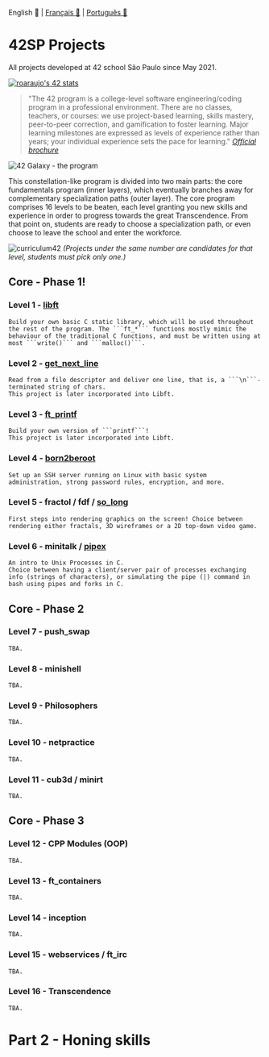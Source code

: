 English 💂 | [Français 🥐](https://github.com/rodsmade/Projets_42_SP/blob/main/README_fr.md) | [Português 🌵](https://github.com/rodsmade/Projets_42_SP/blob/main/README_ptbr.md)

# 42SP Projects
All projects developed at 42 school São Paulo since May 2021.

[![roaraujo's 42 stats](https://badge42.vercel.app/api/v2/cl1rzz1es023009l2v061r4ou/stats?cursusId=21&coalitionId=undefined)](https://github.com/JaeSeoKim/badge42)

> "The 42 program is a college-level software engineering/coding program in a professional environment. There are no classes, teachers, or courses: we use project-based learning, skills mastery, peer-to-peer correction, and gamification to foster learning. Major learning milestones are expressed as levels of experience rather than years; your individual experience sets the pace for learning."
_[Official brochure](https://www.42.us.org/wp-content/uploads/2020/01/42-Booklet-Spring-2020.pdf)_


![42 Galaxy - the program](https://user-images.githubusercontent.com/49699403/143270052-c0215136-3d13-480c-944b-94a6d36d2ee2.png)

This constellation-like program is divided into two main parts: the core fundamentals program (inner layers), which eventually branches away for complementary specialization paths (outer layer). The core program comprises 16 levels to be beaten, each level granting you new skills and experience in order to progress towards the great Transcendence. From that point on, students are ready to choose a specialization path, or even choose to leave the school and enter the workforce.

![curriculum42](https://user-images.githubusercontent.com/49699403/146021410-fdd95ceb-d3ce-436c-ba6f-c836d0d1a922.png)
_(Projects under the same number are candidates for that level, students must pick only one.)_

## Core - Phase 1!


### Level 1 - **[libft](https://github.com/rodsmade/Projets_42_SP/tree/main/1_libft)**
	Build your own basic C static library, which will be used throughout the rest of the program. The ```ft_*``` functions mostly mimic the behaviour of the traditional C functions, and must be written using at most ```write()``` and ```malloc()```.

### Level 2 - **[get_next_line](https://github.com/rodsmade/Projets_42_SP/tree/main/2_get_next_line)**
	Read from a file descriptor and deliver one line, that is, a ```\n```-terminated string of chars.
	This project is later incorporated into Libft.

### Level 3 - **[ft_printf](https://github.com/rodsmade/Projets_42_SP/tree/main/3_printf)**
	Build your own version of ```printf```!
	This project is later incorporated into Libft.

### Level 4 - **[born2beroot](https://github.com/rodsmade/Projets_42_SP/tree/main/4_born2beroot)**
	Set up an SSH server running on Linux with basic system administration, strong password rules, encryption, and more.

### Level 5 - **fractol / fdf / [so_long](https://github.com/rodsmade/Projets_42_SP/tree/main/5_so_long)**
	First steps into rendering graphics on the screen! Choice between rendering either fractals, 3D wireframes or a 2D top-down video game.

### Level 6 - **minitalk / [pipex](https://github.com/rodsmade/Projets_42_SP/tree/main/6_pipex)**
	An intro to Unix Processes in C.
	Choice between having a client/server pair of processes exchanging info (strings of characters), or simulating the pipe (|) command in bash using pipes and forks in C.

## Core - Phase 2
### Level 7 - **push_swap**
	TBA.

### Level 8 - **minishell**
	TBA.

### Level 9 - **Philosophers**
	TBA.

### Level 10 - **netpractice**
	TBA.

### Level 11 - **cub3d / minirt**
	TBA.

## Core - Phase 3
### Level 12 - **CPP Modules (OOP)**
	TBA.

### Level 13 - **ft_containers**
	TBA.

### Level 14 - **inception**
	TBA.

### Level 15 - **webservices / ft_irc**
	TBA.

### Level 16 - **Transcendence**
	TBA.

# Part 2 - Honing skills

